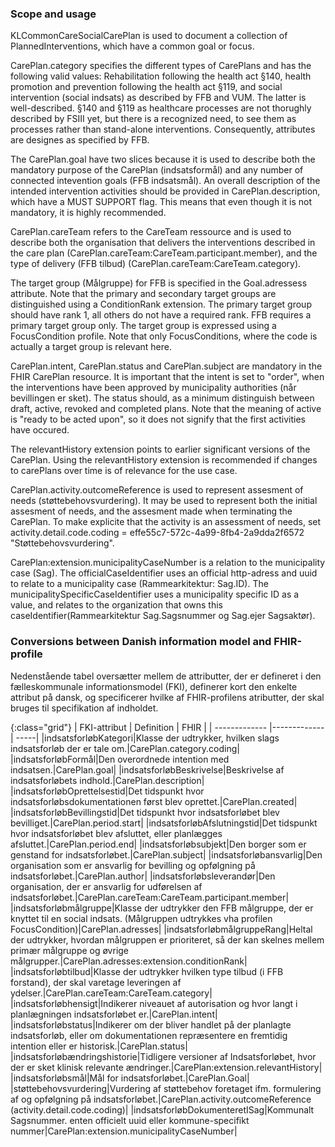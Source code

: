 ### Scope and usage
KLCommonCareSocialCarePlan is used to document a collection of PlannedInterventions, which have a common goal or focus. 

CarePlan.category specifies the different types of CarePlans and has the following valid values: Rehabilitation following the health act §140, health promotion and prevention following the health act §119, and social intervention (social indsats) as described by FFB and VUM. The latter is well-described. §140 and §119 as healthcare processes are not thorughly described by FSIII yet, but there is a recognized need, to see them as processes rather than stand-alone interventions. Consequently, attributes are designes as specified by FFB.

The CarePlan.goal have two slices because it is used to describe both the mandatory purpose of the CarePlan (indsatsformål) and any number of connected intevention goals (FFB indsatsmål). An overall description of the intended intervention activities should be provided in CarePlan.description, which have a MUST SUPPORT flag. This means that even though it is not mandatory, it is highly recommended.     

CarePlan.careTeam refers to the CareTeam ressource and is used to describe both the organisation that delivers the interventions described in the care plan (CarePlan.careTeam:CareTeam.participant.member), and the type of delivery (FFB tilbud) (CarePlan.careTeam:CareTeam.category). 

The target group (Målgruppe) for FFB is specified in the Goal.adressess attribute. Note that the primary and secondary target groups are distinguished using a ConditionRank extension. The primary target group should have rank 1, all others do not have a required rank. FFB requires a primary target group only. The target group is expressed using a FocusCondition profile. Note that only FocusConditions, where the code is actually a target group is relevant here.

CarePlan.intent, CarePlan.status and CarePlan.subject are mandatory in the FHIR CarePlan resource. It is important that the intent is set to "order", when the interventions have been approved by municipality authorities (når bevillingen er sket). The status should, as a minimum distinguish between draft, active, revoked and completed plans. Note that the meaning of active is "ready to be acted upon", so it does not signify that the first activities have occured.

The relevantHistory extension points to earlier significant versions of the CarePlan. Using the relevantHistory extension is recommended if changes to carePlans over time is of relevance for the use case.

CarePlan.activity.outcomeReference is used to represent assesment of needs (støttebehovsvurdering). It may be used to represent both the initial assesment of needs, and the assesment made when terminating the CarePlan. To make explicite that the activity is an assessment of needs, set activity.detail.code.coding = effe55c7-572c-4a99-8fb4-2a9dda2f6572 "Støttebehovsvurdering".

CarePlan:extension.municipalityCaseNumber is a relation to the municipality case (Sag). The officialCaseIdentifier uses an official http-adress and uuid to relate to a municipality case (Rammearkitektur: Sag.ID). The municipalitySpecificCaseIdentifier uses a municipality specific ID as a value, and relates to the organization that owns this caseIdentifier(Rammearkitektur Sag.Sagsnummer og Sag.ejer Sagsaktør).

### Conversions between Danish information model and FHIR-profile

Nedenstående tabel oversætter mellem de attributter, der er defineret i den fælleskommunale informationsmodel (FKI), definerer kort den enkelte attribut på dansk, og specificerer hvilke af FHIR-profilens atributter, der skal bruges til specifikation af indholdet.

{:class="grid"}
|   FKI-attribut      | Definition        | FHIR  |
| ------------- |-------------| -----|
|indsatsforløbKategori|Klasse der udtrykker, hvilken slags indsatsforløb der er tale om.|CarePlan.category.coding|
|indsatsforløbFormål|Den overordnede intention med indsatsen.|CarePlan.goal|
|indsatsforløbBeskrivelse|Beskrivelse af indsatsforløbets indhold.|CarePlan.description|
|indsatsforløbOprettelsestid|Det tidspunkt hvor indsatsforløbsdokumentationen først blev oprettet.|CarePlan.created|
|indsatsforløbBevillingstid|Det tidspunkt hvor indsatsforløbet blev bevilliget.|CarePlan.period.start|
|indsatsforløbAfslutningstid|Det tidspunkt hvor indsatsforløbet blev afsluttet, eller planlægges afsluttet.|CarePlan.period.end|
|indsatsforløbsubjekt|Den borger som er genstand for indsatsforløbet.|CarePlan.subject|
|indsatsforløbansvarlig|Den organisation som er ansvarlig for bevilling og opfølgning på indsatsforløbet.|CarePlan.author|
|indsatsforløbsleverandør|Den organisation, der er ansvarlig for udførelsen af indsatsforløbet.|CarePlan.careTeam:CareTeam.participant.member|
|indsatsforløbmålgruppe|Klasse der udtrykker den FFB målgruppe, der er knyttet til en social indsats. (Målgruppen udtrykkes vha profilen FocusCondition)|CarePlan.adresses|
|indsatsforløbmålgruppeRang|Heltal der udtrykker, hvordan målgruppen er prioriteret, så der kan skelnes mellem primær målgruppe og øvrige målgrupper.|CarePlan.adresses:extension.conditionRank|
|indsatsforløbtilbud|Klasse der udtrykker hvilken type tilbud (i FFB forstand), der skal varetage leveringen af ydelser.|CarePlan.careTeam:CareTeam.category|
|indsatsforløbhensigt|Indikerer niveauet af autorisation og hvor langt i planlægningen indsatsforløbet er.|CarePlan.intent|
|indsatsforløbstatus|Indikerer om der bliver handlet på der planlagte indsatsforløb, eller om dokumentationen repræsentere en fremtidig intention eller er historisk.|CarePlan.status|
|indsatsforløbændringshistorie|Tidligere versioner af Indsatsforløbet, hvor der er sket klinisk relevante ændringer.|CarePlan:extension.relevantHistory|
|indsatsforløbsmål|Mål for indsatsforløbet.|CarePlan.Goal|
|støttebehovsvurdering|Vurdering af støttebehov foretaget ifm. formulering af og opfølgning på indsatsforløbet.|CarePlan.activity.outcomeReference (activity.detail.code.coding)|
|indsatsforløbDokumenteretISag|Kommunalt Sagsnummer. enten officielt uuid eller kommune-specifikt nummer|CarePlan:extension.municipalityCaseNumber|
